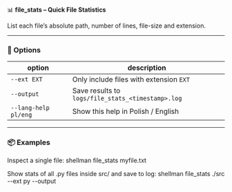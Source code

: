 📊 **file_stats – Quick File Statistics**

List each file’s absolute path, number of lines, file-size and extension.

---

### 🔧 Options

| option | description |
|--------|-------------|
| `--ext EXT` | Only include files with extension `EXT` |
| `--output`  | Save results to `logs/file_stats_<timestamp>.log` |
| `--lang-help pl/eng` | Show this help in Polish / English |

---

### 📦 Examples

Inspect a single file:
shellman file_stats myfile.txt

Show stats of all .py files inside src/ and save to log:
shellman file_stats ./src --ext py --output
